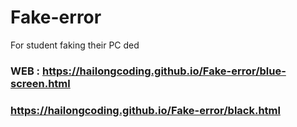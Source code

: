 # Fake-error
For student faking their PC ded
### WEB :  https://hailongcoding.github.io/Fake-error/blue-screen.html
###        https://hailongcoding.github.io/Fake-error/black.html
